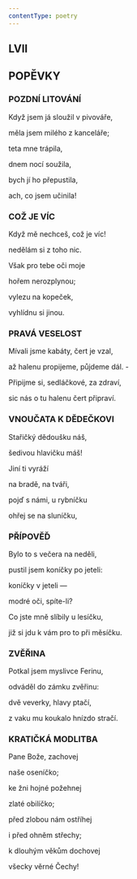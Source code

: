 ```yaml
---
contentType: poetry
---
```


## LVII  

## POPĚVKY

### POZDNÍ LITOVÁNÍ  

Když jsem já sloužil v pivováře,

měla jsem milého z kanceláře;

teta mne trápila,

dnem nocí soužila,

bych jí ho přepustila,

ach, co jsem učinila!

  

### COŽ JE VÍC

Když mě nechceš, což je víc!

nedělám si z toho nic.

Však pro tebe oči moje

hořem nerozplynou;

vylezu na kopeček,

vyhlídnu si jinou.

  

### PRAVÁ VESELOST

Mívali jsme kabáty, čert je vzal,

až halenu propijeme, půjdeme dál. -

Připijme si, sedláčkové, za zdraví,

sic nás o tu halenu čert připraví.

  

### VNOUČATA K DĚDEČKOVI

Stařičký dědoušku náš,

šedivou hlavičku máš!

Jiní ti vyráží

na bradě, na tváři,

pojď s námi, u rybníčku

ohřej se na sluníčku,

  

### PŘÍPOVĚĎ

Bylo to s večera na neděli,

pustil jsem koníčky po jeteli:

koníčky v jeteli —

modré oči, spíte-li?

Co jste mně slíbily u lesíčku,

již si jdu k vám pro to při měsíčku.

  

### ZVĚŘINA

Potkal jsem myslivce Ferinu,

odváděl do zámku zvěřinu:

dvě veverky, hlavy ptačí,

z vaku mu koukalo hnízdo stračí.

  

### KRATIČKÁ MODLITBA

Pane Bože, zachovej

naše oseníčko;

ke žni hojné požehnej

zlaté obilíčko;

před zlobou nám ostříhej

i před ohněm střechy;

k dlouhým věkům dochovej

všecky věrné Čechy!
